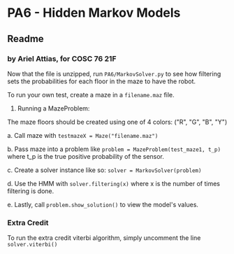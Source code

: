 # PA6 - Hidden Markov Models
## Readme
### by Ariel Attias, for COSC 76 21F

Now that the file is unzipped, run `PA6/MarkovSolver.py` to see how filtering sets the probabilities for each floor in the maze to have the robot.

To run your own test, create a maze in a `filename.maz` file. 

1. Running a MazeProblem:

The maze floors should be created using one of 4 colors: ("R", "G", "B", "Y")

 a. Call maze with `testmazeX = Maze("filename.maz")` 
 
 b. Pass maze into a problem like `problem = MazeProblem(test_maze1, t_p)` where t_p is the true positive probability of the sensor.
 
 c. Create a solver instance like so: `solver = MarkovSolver(problem)`

 d.  Use the HMM with `solver.filtering(x)` where x is the number of times filtering is done.

 e. Lastly, call `problem.show_solution()` to view the model's values.
 
 ### Extra Credit
 To run the extra credit viterbi algorithm, simply uncomment the line `solver.viterbi()`
